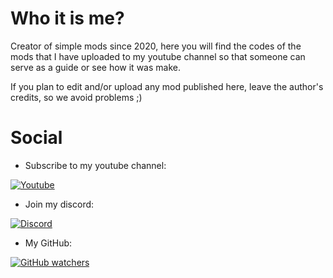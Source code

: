 # Who it is me?
Creator of simple mods since 2020, here you will find the codes of the mods that I have uploaded to my youtube channel so that someone can serve as a guide or see how it was make.

If you plan to edit and/or upload any mod published here, leave the author's credits, so we avoid problems ;)

# Social
- Subscribe to my youtube channel:

[![Youtube](https://img.shields.io/youtube/channel/subscribers/UCnTxwFZ_j763lcooLW-IF0g?label=AlexNB&style=social&logo=youtube)](https://youtube.com/c/AlexNB)

- Join my discord:

[![Discord](https://img.shields.io/discord/933940742139809843?label=Discord&style=social&logo=discord)](https://discord.gg/5S5ZCkW7YH)

- My GitHub:

[![GitHub watchers](https://img.shields.io/github/watchers/0xAlexNB/test?label=Views&logo=github&style=social)](https://github.com/0xAlexNB)

